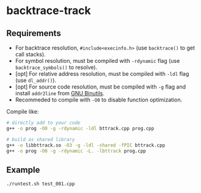 # backtrace-track

## Requirements

- For backtrace resolution, `#include<execinfo.h>` (use `backtrace()` to get call stacks).
- For symbol resolution, must be compiled with `-rdynamic` flag (use `backtrace_symbols()` to resolve).
- [opt] For relative address resolution, must be compiled with `-ldl` flag (use `dl_addr()`).
- [opt] For source code resolution, must be compiled with `-g` flag and install `addr2line` from [GNU Binutils](https://www.gnu.org/software/binutils/).
- Recommeded to compile with `-O0` to disable function optimization.

Compile like:

```bash
# directly add to your code
g++ -o prog -O0 -g -rdynamic -ldl bttrack.cpp prog.cpp

# build as shared library
g++ -o libbttrack.so -O3 -g -ldl -shared -fPIC bttrack.cpp
g++ -o prog -O0 -g -rdynamic -L. -lbttrack prog.cpp
```

## Example

```bash
./runtest.sh test_001.cpp
```